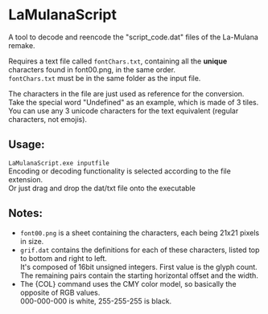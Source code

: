 # LaMulanaScript
A tool to decode and reencode the "script_code.dat" files of the La-Mulana remake.

Requires a text file called `fontChars.txt`, containing all the __unique__ characters found in font00.png, in the same order.  
`fontChars.txt` must be in the same folder as the input file.

The characters in the file are just used as reference for the conversion.  
Take the special word "Undefined" as an example, which is made of 3 tiles.  
You can use any 3 unicode characters for the text equivalent (regular characters, not emojis).

## Usage:
`LaMulanaScript.exe inputfile`  
Encoding or decoding functionality is selected according to the file extension.  
Or just drag and drop the dat/txt file onto the executable

## Notes:
* `font00.png` is a sheet containing the characters, each being 21x21 pixels in size.
* `grif.dat` contains the definitions for each of these characters, listed top to bottom and right to left.  
It's composed of 16bit unsigned integers.
First value is the glyph count.  
The remaining pairs contain the starting horizontal offset and the width.
* The {COL} command uses the CMY color model, so basically the opposite of RGB values.  
000-000-000 is white, 255-255-255 is black.
